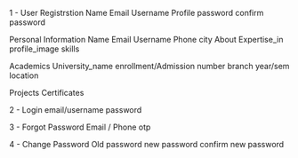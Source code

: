 1 - User Registrstion
    Name
    Email
    Username
    Profile
    password
    confirm password

Personal Information
    Name
    Email
    Username
    Phone
    city
    About
    Expertise_in
    profile_image
    skills

Academics
    University_name
    enrollment/Admission number
    branch
    year/sem
    location

Projects
Certificates


2 - Login
        email/username
        password

3 - Forgot Password
        Email / Phone otp

4 - Change Password
        Old password
        new password
        confirm new password


